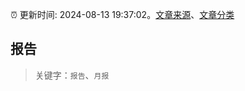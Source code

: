 :alarm_clock: 更新时间: 2024-08-13 19:37:02。[文章来源](/README.md)、[文章分类](/TAGS.md)

## 报告


> 关键字：`报告`、`月报`



